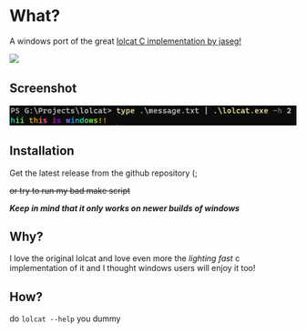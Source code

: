 # What?
A windows port of the great [lolcat C implementation by jaseg!](https://github.com/jaseg/lolcat)

![](https://raw.githubusercontent.com/jaseg/lolcat/master/LOLCat-Rainbow.jpg)

## Screenshot

![](https://github.com/konata-chan404/lolcat/blob/master/screenshot.png?raw=true)


## Installation

Get the latest release from the github repository (; 

~~or try to run my bad make script~~



***Keep in mind that it only works on newer builds of windows***

## Why?

I love the original lolcat and love even more the *lighting fast* c implementation of it and I thought windows users will enjoy it too!

## How?
do `lolcat --help` you dummy
